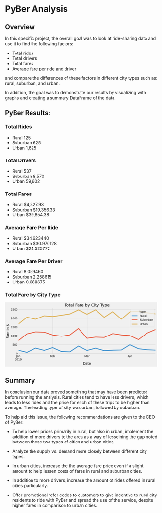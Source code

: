 # PyBer Analysis

## Overview

In this specific project, the overall goal was to look at ride-sharing data and use it to find the following factors:
* Total rides
* Total drivers
* Total fares
* Average fare per ride and driver

and compare the differences of these factors in different city types such as: rural, suburban, and urban.

In addition, the goal was to demonstrate our results by visualizing with graphs and creating a summary DataFrame of the data. 

## PyBer Results:

### Total Rides
- Rural        125
- Suburban     625
- Urban       1,625

### Total Drivers
- Rural         537
- Suburban     8,570
- Urban       59,602

### Total Fares
- Rural        $4,327.93
- Suburban    $19,356.33
- Urban       $39,854.38

### Average Fare Per Ride 
- Rural       $34.623440
- Suburban    $30.970128
- Urban       $24.525772

### Average Fare Per Driver
- Rural       8.059460
- Suburban    2.258615
- Urban       0.668675

### Total Fare by City Type

![](Resources/linegraph.png)

## Summary
In conclusion our data proved something that may have been predicted before running the analysis. Rural cities tend to have less drivers, which leads to less rides and the price for each of these trips to be higher than average. The leading type of city was urban, followed by suburban. 

To help aid this issue, the following recommendations are given to the CEO of PyBer:

- To help lower prices primarily in rural, but also in urban, implement the addition of more drivers to the area as a way of lesseining the gap noted between these two types of cities and urban cities.

- Analyze the supply vs. demand more closely between different city types.

- In urban cities, increase the the average fare price even if a slight amount to help lessen costs of fares in rural and suburban cities.

- In addition to more drivers, increase the amount of rides offered in rural cities particularly.

- Offer promotional refer codes to customers to give incentive to rural city residents to ride with PyBer and spread the use of the service, despite higher fares in comparison to urban cities.




